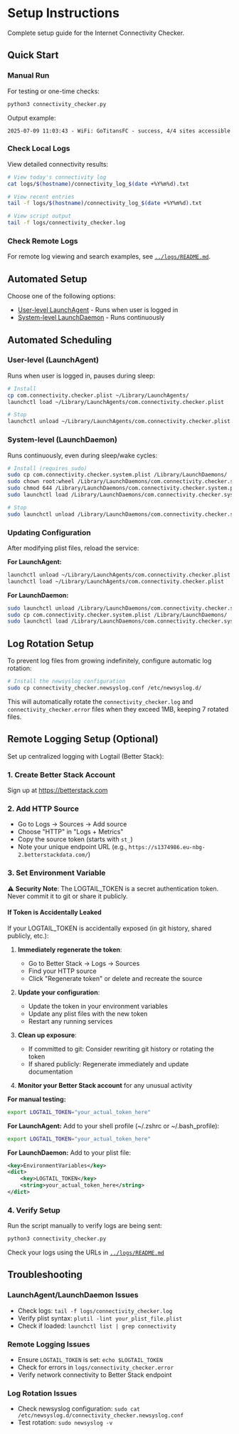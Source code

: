 # Setup Instructions

Complete setup guide for the Internet Connectivity Checker.

## Quick Start

### Manual Run

For testing or one-time checks:

```bash
python3 connectivity_checker.py
```

Output example:
```
2025-07-09 11:03:43 - WiFi: GoTitansFC - success, 4/4 sites accessible
```

### Check Local Logs

View detailed connectivity results:

```bash
# View today's connectivity log
cat logs/$(hostname)/connectivity_log_$(date +%Y%m%d).txt

# View recent entries
tail -f logs/$(hostname)/connectivity_log_$(date +%Y%m%d).txt

# View script output
tail -f logs/connectivity_checker.log
```

### Check Remote Logs

For remote log viewing and search examples, see [`../logs/README.md`](../logs/README.md).

## Automated Setup

Choose one of the following options:
   - [User-level LaunchAgent](#user-level-launchagent) - Runs when user is logged in
   - [System-level LaunchDaemon](#system-level-launchdaemon) - Runs continuously

## Automated Scheduling

### User-level (LaunchAgent)
Runs when user is logged in, pauses during sleep:

```bash
# Install
cp com.connectivity.checker.plist ~/Library/LaunchAgents/
launchctl load ~/Library/LaunchAgents/com.connectivity.checker.plist

# Stop
launchctl unload ~/Library/LaunchAgents/com.connectivity.checker.plist
```

### System-level (LaunchDaemon)
Runs continuously, even during sleep/wake cycles:

```bash
# Install (requires sudo)
sudo cp com.connectivity.checker.system.plist /Library/LaunchDaemons/
sudo chown root:wheel /Library/LaunchDaemons/com.connectivity.checker.system.plist
sudo chmod 644 /Library/LaunchDaemons/com.connectivity.checker.system.plist
sudo launchctl load /Library/LaunchDaemons/com.connectivity.checker.system.plist

# Stop
sudo launchctl unload /Library/LaunchDaemons/com.connectivity.checker.system.plist
```

### Updating Configuration

After modifying plist files, reload the service:

**For LaunchAgent:**
```bash
launchctl unload ~/Library/LaunchAgents/com.connectivity.checker.plist
launchctl load ~/Library/LaunchAgents/com.connectivity.checker.plist
```

**For LaunchDaemon:**
```bash
sudo launchctl unload /Library/LaunchDaemons/com.connectivity.checker.system.plist
sudo cp com.connectivity.checker.system.plist /Library/LaunchDaemons/
sudo launchctl load /Library/LaunchDaemons/com.connectivity.checker.system.plist
```

## Log Rotation Setup

To prevent log files from growing indefinitely, configure automatic log rotation:

```bash
# Install the newsyslog configuration
sudo cp connectivity_checker.newsyslog.conf /etc/newsyslog.d/
```

This will automatically rotate the `connectivity_checker.log` and `connectivity_checker.error` files when they exceed 1MB, keeping 7 rotated files.

## Remote Logging Setup (Optional)

Set up centralized logging with Logtail (Better Stack):

### 1. Create Better Stack Account
Sign up at https://betterstack.com

### 2. Add HTTP Source
- Go to Logs → Sources → Add source
- Choose "HTTP" in "Logs + Metrics"
- Copy the source token (starts with `st_`)
- Note your unique endpoint URL (e.g., `https://s1374986.eu-nbg-2.betterstackdata.com/`)

### 3. Set Environment Variable

⚠️ **Security Note**: The LOGTAIL_TOKEN is a secret authentication token. Never commit it to git or share it publicly.

#### If Token is Accidentally Leaked

If your LOGTAIL_TOKEN is accidentally exposed (in git history, shared publicly, etc.):

1. **Immediately regenerate the token**:
   - Go to Better Stack → Logs → Sources
   - Find your HTTP source
   - Click "Regenerate token" or delete and recreate the source

2. **Update your configuration**:
   - Update the token in your environment variables
   - Update any plist files with the new token
   - Restart any running services

3. **Clean up exposure**:
   - If committed to git: Consider rewriting git history or rotating the token
   - If shared publicly: Regenerate immediately and update documentation

4. **Monitor your Better Stack account** for any unusual activity

**For manual testing:**
```bash
export LOGTAIL_TOKEN="your_actual_token_here"
```

**For LaunchAgent:**
Add to your shell profile (~/.zshrc or ~/.bash_profile):
```bash
export LOGTAIL_TOKEN="your_actual_token_here"
```

**For LaunchDaemon:**
Add to your plist file:
```xml
<key>EnvironmentVariables</key>
<dict>
    <key>LOGTAIL_TOKEN</key>
    <string>your_actual_token_here</string>
</dict>
```

### 4. Verify Setup
Run the script manually to verify logs are being sent:
```bash
python3 connectivity_checker.py
```

Check your logs using the URLs in [`../logs/README.md`](../logs/README.md)

## Troubleshooting

### LaunchAgent/LaunchDaemon Issues
- Check logs: `tail -f logs/connectivity_checker.log`
- Verify plist syntax: `plutil -lint your_plist_file.plist`
- Check if loaded: `launchctl list | grep connectivity`

### Remote Logging Issues
- Ensure `LOGTAIL_TOKEN` is set: `echo $LOGTAIL_TOKEN`
- Check for errors in `logs/connectivity_checker.error`
- Verify network connectivity to Better Stack endpoint

### Log Rotation Issues
- Check newsyslog configuration: `sudo cat /etc/newsyslog.d/connectivity_checker.newsyslog.conf`
- Test rotation: `sudo newsyslog -v`

